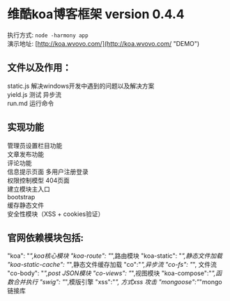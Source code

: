 维酷koa博客框架 version 0.4.4
=======================
执行方式: `node -harmony app`  
演示地址: [http://koa.wvovo.com/](http://koa.wvovo.com/ "DEMO")
## 文件以及作用： ##
static.js 解决windows开发中遇到的问题以及解决方案  
yield.js 测试 异步流  
run.md 运行命令  
## 实现功能 ##
管理员设置栏目功能  
文章发布功能  
评论功能  
信息提示页面
多用户注册登录  
权限控制模型 
404页面  
建立模块主入口  
bootstrap   
缓存静态文件  
安全性模块（XSS + cookies验证）
## 官网依赖模块包括: ##
"koa": "*",koa核心模块
"koa-route": "*",路由模块
"koa-static": "*",静态文件加载
"koa-static-cache": "*",静态文件缓存加载
"co":"*",异步流
"co-fs": "*", 文件流
"co-body": "*",post JSON模块
"co-views": "*",视图模块
"koa-compose":"*",函数合并执行
"swig": "*",模版引擎
"xss":"*",	方式xss 攻击
"mongoose":"*"mongo链接库








